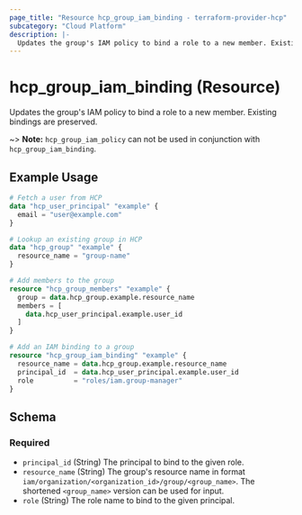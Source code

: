 ```yaml
---
page_title: "Resource hcp_group_iam_binding - terraform-provider-hcp"
subcategory: "Cloud Platform"
description: |-
  Updates the group's IAM policy to bind a role to a new member. Existing bindings are preserved.
---
```


# hcp_group_iam_binding (Resource)

Updates the group's IAM policy to bind a role to a new member. Existing bindings are preserved.

~> **Note:** `hcp_group_iam_policy` can not be used in conjunction with
`hcp_group_iam_binding`.

## Example Usage

```terraform
# Fetch a user from HCP
data "hcp_user_principal" "example" {
  email = "user@example.com"
}

# Lookup an existing group in HCP
data "hcp_group" "example" {
  resource_name = "group-name"
}

# Add members to the group
resource "hcp_group_members" "example" {
  group = data.hcp_group.example.resource_name
  members = [
    data.hcp_user_principal.example.user_id
  ]
}

# Add an IAM binding to a group
resource "hcp_group_iam_binding" "example" {
  resource_name = data.hcp_group.example.resource_name
  principal_id  = data.hcp_user_principal.example.user_id
  role          = "roles/iam.group-manager"
}
```

<!-- schema generated by tfplugindocs -->
## Schema

### Required

- `principal_id` (String) The principal to bind to the given role.
- `resource_name` (String) The group's resource name in format `iam/organization/<organization_id>/group/<group_name>`. The shortened `<group_name>` version can be used for input.
- `role` (String) The role name to bind to the given principal.
